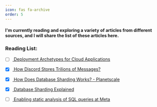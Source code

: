 ```yaml
---
icon: fas fa-archive
order: 5
---
```


#### I'm currently reading and exploring a variety of articles from different sources, and I will share the list of these articles here.

### Reading List:

- [ ] [ Deployment Archetypes for Cloud Applications](https://arxiv.org/abs/2105.00560v1)

- [x] [ How Discord Stores Trilions of Messages?](https://discord.com/blog/how-discord-stores-trillions-of-messages)

- [x] [ How Does Database Sharding Works? - Planetscale](https://planetscale.com/blog/how-does-database-sharding-work)

- [x] [ Database Sharding Explained](https://architecturenotes.co/database-sharding-explained/)

- [ ] [ Enabling static analysis of SQL queries at Meta](https://engineering.fb.com/2022/11/30/data-infrastructure/static-analysis-sql-queries/)